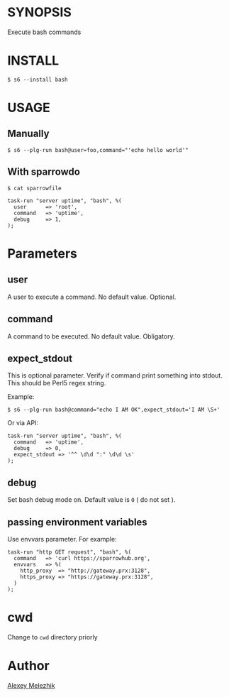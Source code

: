 # SYNOPSIS

Execute bash commands

# INSTALL

    $ s6 --install bash

# USAGE

## Manually

    $ s6 --plg-run bash@user=foo,command="'echo hello world'"


## With sparrowdo

    $ cat sparrowfile

    task-run "server uptime", "bash", %(
      user      => 'root',
      command   => 'uptime',
      debug     => 1,
    );


# Parameters

## user

A user to execute a command. No default value. Optional.

## command

A command to be executed. No default value. Obligatory.

## expect_stdout

This is optional parameter. Verify if command print something into stdout. This should be Perl5 regex string.

Example:

    $ s6 --plg-run bash@command="echo I AM OK",expect_stdout='I AM \S+'

Or via API:

    task-run "server uptime", "bash", %(
      command   => 'uptime',
      debug     => 0,
      expect_stdout => '^^ \d\d ":" \d\d \s'
    );

## debug

Set bash debug mode on. Default value is `0` ( do not set ).

## passing environment variables

Use envvars parameter. For example:

    task-run "http GET request", "bash", %(
      command   => 'curl https://sparrowhub.org',
      envvars   => %(
        http_proxy  => "http://gateway.prx:3128",
        https_proxy => "https://gateway.prx:3128",
      )
    );

# cwd

Change to `cwd` directory priorly

# Author

[Alexey Melezhik](mailto:melezhik@gmail.com)

